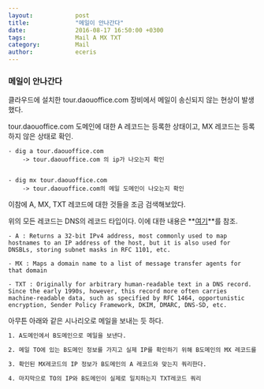 ```yaml
---
layout:            post
title:             "메일이 안나간다"
date:              2016-08-17 16:50:00 +0300
tags:              Mail A MX TXT 
category:          Mail
author:            eceris
---
```


### **메일이 안나간다**
클라우드에 설치한 tour.daouoffice.com 장비에서 메일이 송신되지 않는 현상이 발생했다.

tour.daouoffice.com 도메인에 대한 A 레코드는 등록한 상태이고, MX 레코드는 등록하지 않은 상태로 확인.

	- dig a tour.daouoffice.com 
		-> tour.daouoffice.com 의 ip가 나오는지 확인


	- dig mx tour.daouoffice.com
		-> tour.daouoffice.com의 메일 도메인이 나오는지 확인


이참에 A, MX, TXT 레코드에 대한 것들을 조금 검색해보았다.

위의 모든 레코드는 DNS의 레코드 타입이다. 이에 대한 내용은 **[여기](https://en.wikipedia.org/wiki/List_of_DNS_record_types)**를 참조.

	- A : Returns a 32-bit IPv4 address, most commonly used to map hostnames to an IP address of the host, but it is also used for DNSBLs, storing subnet masks in RFC 1101, etc.
	 
	- MX : Maps a domain name to a list of message transfer agents for that domain
	
	- TXT : Originally for arbitrary human-readable text in a DNS record. Since the early 1990s, however, this record more often carries machine-readable data, such as specified by RFC 1464, opportunistic encryption, Sender Policy Framework, DKIM, DMARC, DNS-SD, etc.

아무튼 아래와 같은 시나리오로 메일을 보내는 듯 하다.
```bash
1. A도메인에서 B도메인으로 메일을 보낸다.

2. 메일 TO에 있는 B도메인 정보를 가지고 실제 IP를 확인하기 위해 B도메인의 MX 레코드를 쿼리한다.

3. 확인된 MX레코드의 IP 정보가 B도메인의 A 레코드와 맞는지 쿼리한다.

4. 마지막으로 TO의 IP와 B도메인이 실제로 일치하는지 TXT레코드 쿼리

```  
